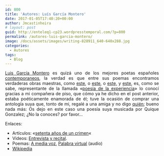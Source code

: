 ```yaml
---
id: 800
title: 'Autores: Luís García Montero'
date: 2017-01-05T17:40:20+00:00
author: Jmcastinheira
# layout: post
guid: http://enteleq1-cp23.wordpresstemporal.com/?p=800
permalink: /autores-luis-garcia-montero/
image: /docs/assets/images/writing-828911_640-640x288.jpg
categories:
  - Autores
tags:
  - Blog
---
```

<p align="justify">
  <a title="García Montero" href="http://es.wikipedia.org/wiki/Luis_Garc%C3%ADa_Montero">Luis García Montero</a> es quizá uno de los mejores poetas españoles <a href="http://www.babab.com/no19/margen.php">contemporaneos</a>, la verdad es que entre sus poemas encontramos verdaderas obras maestras, como <a title="Tu me llamas amor..." href="http://amediavoz.com/garciamontero.htm#T%DA%20ME%20LLAMAS,%20AMOR">este</a>, o <a title="imaginar los sitios posibles donde estabas" href="http://amediavoz.com/garciamontero.htm#IMAGINAR%20LOS%20SITIOS%20POSIBLES%20DONDE%20ESTABAS">este</a>, o <a title="hombre de lunes con secreto" href="http://zenutrio.blogspot.com/2005/04/hombre-de-lunes-con-secreto.html">este,</a> y <a title="Dedicatoria" href="http://desconvencida.blogspot.com/2006/03/dedicatoria.html">este</a>, es, como se sabe, representante de la llamada «<a href="http://www.cervantesvirtual.com/portal/pec/ptercernivel.jsp?conten=historia&pagina=historia9.jsp&tit3=Hacia+el+tercer+milenio.">poesía de la experiencia</a>» lo conocí gracias a mi compañera de piso, que cómo ya he dicho en el post anterior, estaba poéticamente enamorada de él; tuve la ocasión de comprar una antología suya que, tonto de mi, regalé a una amiga y no digo <a href="http://docs.google.com/View?docID=dk4fxk2_6g9sgft&revision=_latest#XII">quién</a>; bueno nada más: Os dejo en este caso una poesía suya musicada por Quique Gonzalez; ¿No la conoces? por favor&#8230;
</p>

<div align="center">
</div>

Enlaces:

  * Artículos: «[setenta años de un crimen](http://www.rebelion.org/noticia.php?id=36486)«
  * Videos: [Entrevista y recital](http://www.cervantesvirtual.com/portal/poesia/montero/videos.shtml).
  * Poemas: [A media voz](http://amediavoz.com/garciamontero.htm), [Palabra virtual](http://www.palabravirtual.com/index.php?ir=crit.php&wid=181&show=poemas&p=Luis+Garc%EDa+Montero) (audio)
  * [Wikipedia](http://es.wikipedia.org/wiki/Luis_Garc%C3%ADa_Montero)